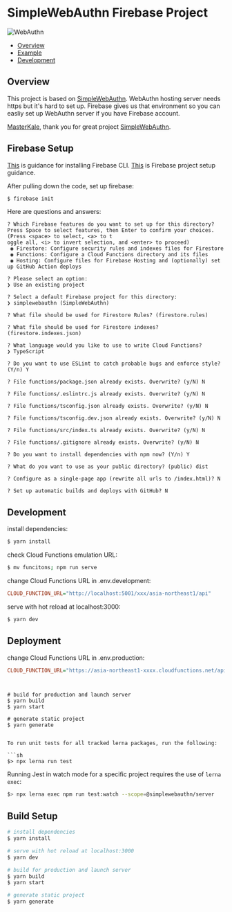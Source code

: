 
<!-- omit in toc -->
# SimpleWebAuthn Firebase Project
![WebAuthn](https://img.shields.io/badge/WebAuthn-Simplified-blueviolet?style=for-the-badge&logo=WebAuthn)

- [Overview](#overview)
- [Example](#example)
- [Development](#development)

## Overview

This project is based on [SimpleWebAuthn](https://github.com/MasterKale/SimpleWebAuthn). WebAuthn hosting server needs https but it's hard to set up. Firebase gives us that environment so you can easliy set up WebAuthn server if you have Firebase account. 

[MasterKale](https://github.com/MasterKale), thank you for great project [SimpleWebAuthn](https://github.com/MasterKale/SimpleWebAuthn).

## Firebase Setup

[This](https://firebase.google.com/docs/cli?hl=en) is guidance for installing Firebase CLI. [This](https://cloud.google.com/firestore/docs/client/get-firebase) is Firebase project setup guidance.

After pulling down the code, set up firebase:
```bash
$ firebase init
```

Here are questions and answers:
```
? Which Firebase features do you want to set up for this directory? Press Space to select features, then Enter to confirm your choices. (Press <space> to select, <a> to t
oggle all, <i> to invert selection, and <enter> to proceed)
 ◉ Firestore: Configure security rules and indexes files for Firestore
 ◉ Functions: Configure a Cloud Functions directory and its files
 ◉ Hosting: Configure files for Firebase Hosting and (optionally) set up GitHub Action deploys

? Please select an option:
❯ Use an existing project

? Select a default Firebase project for this directory:
❯ simplewebauthn (SimpleWebAuthn)

? What file should be used for Firestore Rules? (firestore.rules)

? What file should be used for Firestore indexes? (firestore.indexes.json)

? What language would you like to use to write Cloud Functions?
❯ TypeScript

? Do you want to use ESLint to catch probable bugs and enforce style? (Y/n) Y

? File functions/package.json already exists. Overwrite? (y/N) N

? File functions/.eslintrc.js already exists. Overwrite? (y/N) N

? File functions/tsconfig.json already exists. Overwrite? (y/N) N

? File functions/tsconfig.dev.json already exists. Overwrite? (y/N) N

? File functions/src/index.ts already exists. Overwrite? (y/N) N

? File functions/.gitignore already exists. Overwrite? (y/N) N

? Do you want to install dependencies with npm now? (Y/n) Y

? What do you want to use as your public directory? (public) dist

? Configure as a single-page app (rewrite all urls to /index.html)? N

? Set up automatic builds and deploys with GitHub? N
```

## Development

install dependencies:
```sh
$ yarn install
```

check Cloud Functions emulation URL:
```sh
$ mv funcitons; npm run serve
```

change Cloud Functions URL in .env.development:
```ini
CLOUD_FUNCTION_URL="http://localhost:5001/xxx/asia-northeast1/api"
```

serve with hot reload at localhost:3000:
```sh
$ yarn dev
```

## Deployment

change Cloud Functions URL in .env.production:
```ini
CLOUD_FUNCTION_URL="https://asia-northeast1-xxxx.cloudfunctions.net/api"
```




```


# build for production and launch server
$ yarn build
$ yarn start

# generate static project
$ yarn generate


To run unit tests for all tracked lerna packages, run the following:

```sh
$> npx lerna run test
```

Running Jest in watch mode for a specific project requires the use of `lerna exec`:

```sh
$> npx lerna exec npm run test:watch --scope=@simplewebauthn/server
```

## Build Setup

```bash
# install dependencies
$ yarn install

# serve with hot reload at localhost:3000
$ yarn dev

# build for production and launch server
$ yarn build
$ yarn start

# generate static project
$ yarn generate

```